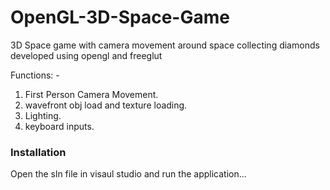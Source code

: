# OpenGL-3D-Space-Game
3D Space game with camera movement around space collecting diamonds developed using opengl and freeglut

Functions: -
1. First Person Camera Movement.
2. wavefront obj load and texture loading.
3. Lighting.
4. keyboard inputs.

### Installation

Open the sln file in visaul studio and run the application...
